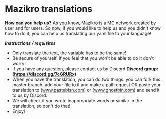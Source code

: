# Mazikro translations


**__How can you help us?__**
As you know, Mazikro is a MC network created by user and for users.
So now, if you would like to help us and you didn't know how to do it, you can help us translating our yaml file to your language!

*__Instructions / requisites__*

- Only translate the text, the variable has to be the same!
- Be secure of yourself, if you feel that you won't be able to do it don't worry!
- If you have any question, please contact us by Discord **Discord group: (https://discord.gg/7cGRURx)**
- When you have the translation, you can do two things: you can fork this master branch, add your file to it and make a pull request OR paste your translation to (www.pastebisn.com) or (www.ghostbin.com) and send it to us by Discord.
- We will check if you wrote inappropriate words or similar in the translation, so don't do that!
- Enjoy!
